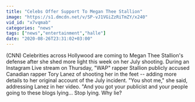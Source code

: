 ```yaml
---
title: "Celebs Offer Support To Megan Thee Stallion"
image: "https://s1.dmcdn.net/v/SP-vJ1VGiZzRiTmZY/x240"
vid_id: "x7vqmab"
categories: "news"
tags: ["news","entertainment","halle"]
date: "2020-08-26T23:31:02+03:00"
---
```

(CNN) Celebrities across Hollywood are coming to Megan Thee Stallion's defense after she shed more light this week on her July shooting. During an Instagram Live stream on Thursday, &quot;WAP&quot; rapper Stallion publicly accused Canadian rapper Tory Lanez of shooting her in the feet -- adding more details to her original account of the July incident. &quot;You shot me,&quot; she said, addressing Lanez in her video. &quot;And you got your publicist and your people going to these blogs lying... Stop lying. Why lie?
